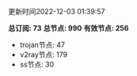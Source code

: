 更新时间2022-12-03 01:39:57

**总订阅: 73**
**总节点: 990**
**有效节点: 256**
- trojan节点: 47
- v2ray节点: 179
- ss节点: 30
